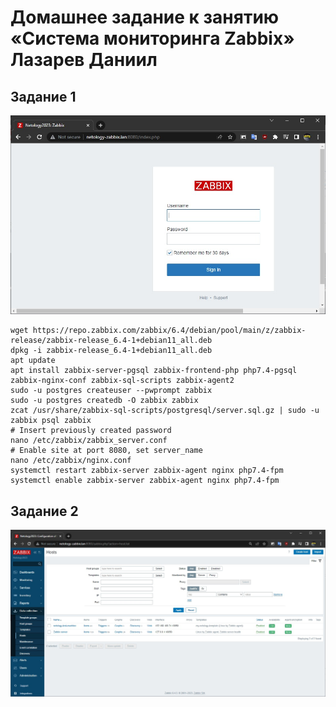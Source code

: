 # Домашнее задание к занятию «Система мониторинга Zabbix» Лазарев Даниил
## Задание 1
![Скриншот-1](https://github.com/n123tw/srlb-homework/blob/main/9-02/img/1.jpg)
```
wget https://repo.zabbix.com/zabbix/6.4/debian/pool/main/z/zabbix-release/zabbix-release_6.4-1+debian11_all.deb
dpkg -i zabbix-release_6.4-1+debian11_all.deb
apt update
apt install zabbix-server-pgsql zabbix-frontend-php php7.4-pgsql zabbix-nginx-conf zabbix-sql-scripts zabbix-agent2
sudo -u postgres createuser --pwprompt zabbix
sudo -u postgres createdb -O zabbix zabbix
zcat /usr/share/zabbix-sql-scripts/postgresql/server.sql.gz | sudo -u zabbix psql zabbix
# Insert previously created password
nano /etc/zabbix/zabbix_server.conf
# Enable site at port 8080, set server_name
nano /etc/zabbix/nginx.conf
systemctl restart zabbix-server zabbix-agent nginx php7.4-fpm
systemctl enable zabbix-server zabbix-agent nginx php7.4-fpm
```
## Задание 2
![Скриншот-2](https://github.com/n123tw/srlb-homework/blob/main/9-02/img/2.jpg)